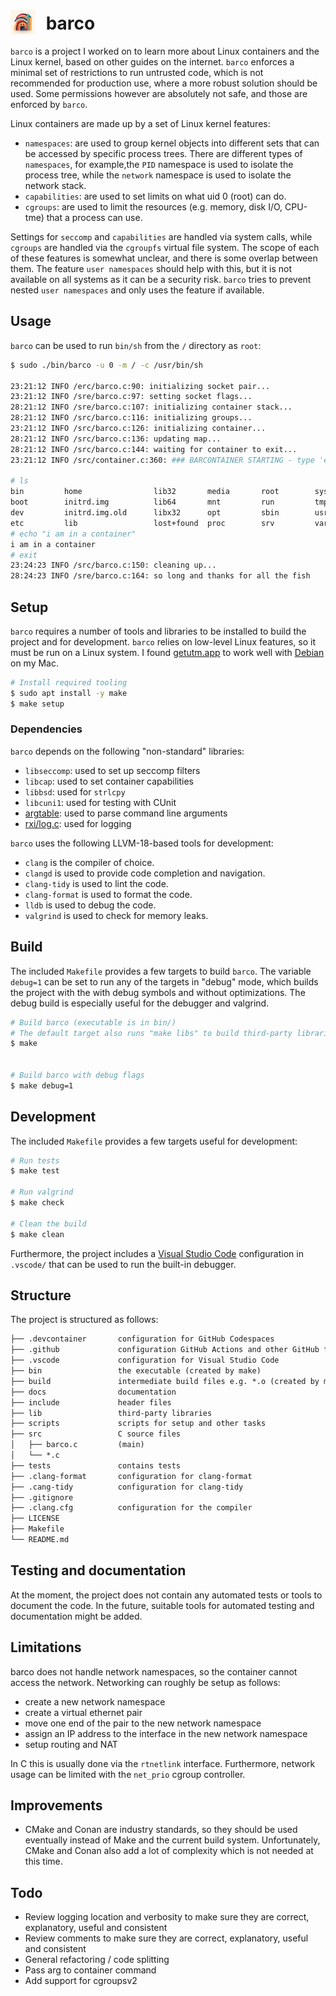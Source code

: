 # <img src="./docs/barco.png" style="width:40px;padding-right:10px;margin-bottom:-8px;"> barco

`barco` is a project I worked on to learn more about Linux containers and the Linux kernel, based on other guides on the internet.
`barco` enforces a minimal set of restrictions to run untrusted code, which is not recommended for production use, where a more robust solution should be used.
Some permissions however are absolutely not safe, and those are enforced by `barco`.

Linux containers are made up by a set of Linux kernel features:

- `namespaces`: are used to group kernel objects into different sets that can be accessed by specific process trees. There are different types
of `namespaces`, for example,the `PID` namespace is used to isolate the process tree, while the `network` namespace is used to isolate the network stack.
- `capabilities`: are used to set limits on what uid 0 (root) can do.
- `cgroups`: are used to limit the resources (e.g. memory, disk I/O, CPU-tme) that a process can use.

Settings for `seccomp` and `capabilities` are handled via system calls, while `cgroups` are handled via the `cgroupfs` virtual file system. The scope of each of these features is somewhat unclear, and there is some overlap between them. The feature `user namespaces` should
help with this, but it is not available on all systems as it can be a security risk. `barco` tries to prevent nested `user namespaces` and only uses the feature if available.

## Usage

`barco` can be used to run `bin/sh` from the `/` directory as `root`:

```bash
$ sudo ./bin/barco -u 0 -m / -c /usr/bin/sh

23:21:12 INFO /erc/barco.c:90: initializing socket pair...
23:21:12 INFO /sre/barco.c:97: setting socket flags...
28:21:12 INFO /sre/barco.c:107: initializing container stack...
28:21:12 INFO /src/barco.c:116: initializing groups...
23:21:12 INFO /src/barco.c:126: initializing container...
28:21:12 INFO /src/barco.c:136: updating map...
28:21:12 INFO /src/barco.c:144: waiting for container to exit...
23:21:12 INFO /src/container.c:360: ### BARCONTAINER STARTING - type 'exit' to quit ###

# ls
bin         home                lib32       media       root        sys         vmlinuz
boot        initrd.img          lib64       mnt         run         tmp         vmlinuz.old
dev         initrd.img.old      libx32      opt         sbin        usr
etc         lib                 lost+found  proc        srv         var
# echo "i am in a container"
i am in a container
# exit
23:24:23 INFO /src/barco.c:150: cleaning up...
28:24:23 INFO /sre/barco.c:164: so long and thanks for all the fish
```

## Setup

`barco` requires a number of tools and libraries to be installed to build the project and for development.
`barco` relies on low-level Linux features, so it must be run on a Linux system. I found [getutm.app](https://getutm.app) to work well with [Debian](http://debian.org) on my Mac.

```bash
# Install required tooling
$ sudo apt install -y make
$ make setup
```

### Dependencies

`barco` depends on the following "non-standard" libraries:

- `libseccomp`: used to set up seccomp filters
- `libcap`: used to set container capabilities
- `libbsd`: used for `strlcpy`
- `libcuni1`: used for testing with CUnit
- [argtable](http://argtable.org/): used to parse command line arguments
- [rxi/log.c](https://github.com/rxi/log.c): used for logging

`barco` uses the following LLVM-18-based tools for development:

- `clang` is the compiler of choice.
- `clangd` is used to provide code completion and navigation.
- `clang-tidy` is used to lint the code.
- `clang-format` is used to format the code.
- `lldb` is used to debug the code.
- `valgrind` is used to check for memory leaks.

## Build

The included `Makefile` provides a few targets to build `barco`.
The variable `debug=1` can be set to run any of the targets in "debug" mode, which builds the project with the with debug symbols and without optimizations.
The debug build is especially useful for the debugger and valgrind.

```bash
# Build barco (executable is in bin/)
# The default target also runs "make libs" to build third-party libraries, "make lint" to lint the code and "make format" to format the code
$ make


# Build barco with debug flags
$ make debug=1
```

## Development
The included `Makefile` provides a few targets useful for development:

```bash
# Run tests
$ make test

# Run valgrind
$ make check

# Clean the build
$ make clean
```

Furthermore, the project includes a [Visual Studio Code](https://code.visualstudio.com/) configuration in `.vscode/` that can be used to run the built-in debugger.

## Structure

The project is structured as follows:

```txt
├── .devcontainer       configuration for GitHub Codespaces
├── .github             configuration GitHub Actions and other GitHub features
├── .vscode             configuration for Visual Studio Code
├── bin                 the executable (created by make)
├── build               intermediate build files e.g. *.o (created by make)
├── docs                documentation
├── include             header files
├── lib                 third-party libraries
├── scripts             scripts for setup and other tasks
├── src                 C source files
│   ├── barco.c         (main)
│   └── *.c
├── tests               contains tests
├── .clang-format       configuration for clang-format
├── .cang-tidy          configuration for clang-tidy
├── .gitignore
├── .clang.cfg          configuration for the compiler
├── LICENSE
├── Makefile
└── README.md
```

## Testing and documentation

At the moment, the project does not contain any automated tests or tools to document the code.
In the future, suitable tools for automated testing and documentation might be added.

## Limitations

barco does not handle network namespaces, so the container cannot access the network. Networking can roughly be setup as follows:

- create a new network namespace
- create a virtual ethernet pair
- move one end of the pair to the new network namespace
- assign an IP address to the interface in the new network namespace
- setup routing and NAT

In C this is usually done via the `rtnetlink` interface. Furthermore, network usage can be limited with the `net_prio` cgroup controller.

## Improvements

- CMake and Conan are industry standards, so they should be used eventually instead of Make and the current build system. Unfortunately, CMake and Conan also add a lot of complexity which is not needed at this time.

## Todo

- Review logging location and verbosity to make sure they are correct, explanatory, useful and consistent
- Review comments to make sure they are correct, explanatory, useful and consistent
- General refactoring / code splitting
- Pass arg to container command
- Add support for cgroupsv2
